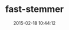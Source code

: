 ---
layout: post
title:  "fast-stemmer"
repo:   "romanbsd/fast-stemmer"
date:   2015-02-18 10:44:12
gemurl: http://github.com/romanbsd/fast-stemmer
---